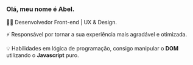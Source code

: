 ### Olá, meu nome é Abel.

👨‍💻 Desenvolvedor Front-end | UX & Design.

⚡ Responsável por tornar a sua experiência mais agradável e otimizada.

💡  Habilidades em lógica de programação, consigo manipular o **DOM** utilizando o **Javascript** puro.




